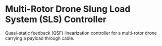 # Multi-Rotor Drone Slung Load System (SLS) Controller

Quasi-static feedback (QSF) linearization controller for a multi-rotor drone carrying a payload through cable.

